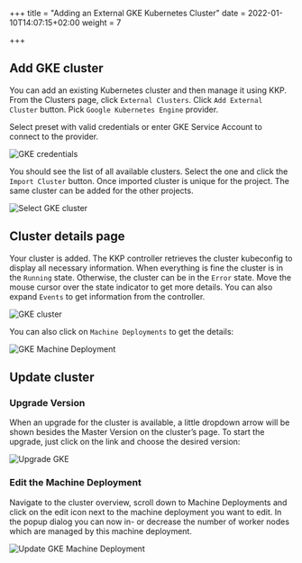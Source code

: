 +++
title = "Adding an External GKE Kubernetes Cluster"
date = 2022-01-10T14:07:15+02:00
weight = 7

+++

## Add GKE cluster

You can add an existing Kubernetes cluster and then manage it using KKP. From the Clusters page, click `External Clusters`.
Click `Add External Cluster` button. Pick `Google Kubernetes Engine` provider.

Select preset with valid credentials or enter GKE Service Account to connect to the provider.

![GKE credentials](/img/kubermatic/master/tutorials/external_clusters/gke_credentials.png "GKE credentials")

You should see the list of all available clusters. Select the one and click the `Import Cluster` button. Once imported cluster
is unique for the project. The same cluster can be added for the other projects.

![Select GKE cluster](/img/kubermatic/master/tutorials/external_clusters/select_gke_cluster.png "Select GKE cluster")

## Cluster details page

Your cluster is added. The KKP controller retrieves the cluster kubeconfig to display all necessary information. When
everything is fine the cluster is in the `Running` state. Otherwise, the cluster can be in the `Error` state. Move the mouse cursor over the
state indicator to get more details. You can also expand `Events` to get information from the controller.

![GKE cluster](/img/kubermatic/master/tutorials/external_clusters/gke_details.png "GKE cluster")

You can also click on `Machine Deployments` to get the details:

![GKE Machine Deployment](/img/kubermatic/master/tutorials/external_clusters/gke_machine_deployments.png "GKE Machine Deployment")

## Update cluster

### Upgrade Version

When an upgrade for the cluster is available, a little dropdown arrow will be shown besides the Master Version on the cluster’s page.
To start the upgrade, just click on the link and choose the desired version:

![Upgrade GKE](/img/kubermatic/master/tutorials/external_clusters/upgrade_gke.png "Upgrade GKE")

### Edit the Machine Deployment

Navigate to the cluster overview, scroll down to Machine Deployments and click on the edit icon next to the machine deployment you want to edit.
In the popup dialog you can now in- or decrease the number of worker nodes which are managed by this machine deployment.

![Update GKE Machine Deployment](/img/kubermatic/master/tutorials/external_clusters/update_gke_md.png "Update GKE Machine Deployment")